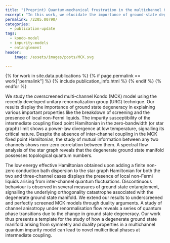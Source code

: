 ```yaml
---
title: "(Preprint) Quantum-mechanical frustration in the multichannel Kondo effect"
excerpt: "In this work, we elucidate the importance of ground-state degeneracy and frustration in determining the physics of the multichannel Kondo model."
permalink: /2205.00790/
categories:
  - publication-update
tags:
  - kondo-model
  - impurity-models
  - entanglement
header:
    image: /assets/images/posts/MCK.svg

---
```


{% for work in site.data.publications %}
{% if page.permalink == work["permalink"] %}
{% include publication_info.html %}
{% endif %}
{% endfor %}

We study the overscreened multi-channel Kondo (MCK) model using the recently developed unitary renormalization group (URG) technique. Our results display the importance of ground state degeneracy in explaining various important properties like the breakdown of screening and the presence of local non-Fermi liquids. The impurity susceptibility of the intermediate coupling fixed point Hamiltonian in the zero-bandwidth (or star graph) limit shows a power-law divergence at low temperature, signalling its critical nature. Despite the absence of inter-channel coupling in the MCK fixed point Hamiltonian, the study of mutual information between any two channels shows non-zero correlation between them. A spectral flow analysis of the star graph reveals that the degenerate ground state manifold possesses topological quantum numbers.

The low energy effective Hamiltonian obtained upon adding a finite non-zero conduction bath dispersion to the star graph Hamiltonian for both the two and three-channel cases displays the presence of local non-Fermi liquids arising from inter-channel quantum fluctuations. Discontinuous behaviour is observed in several measures of ground state entanglement, signalling the underlying orthogonality catastrophe associated with the degenerate ground state manifold. We extend our results to underscreened and perfectly screened MCK models through duality arguments. A study of channel anisotropy under renormalisation flow reveals a series of quantum phase transitions due to the change in ground state degeneracy. Our work thus presents a template for the study of how a degenerate ground state manifold arising from symmetry and duality properties in a multichannel quantum impurity model can lead to novel multicritical phases at intermediate coupling.
